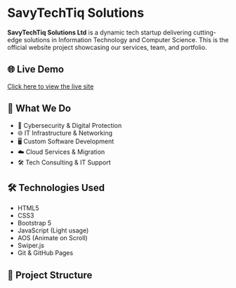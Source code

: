 # SavyTechTiq Solutions

**SavyTechTiq Solutions Ltd** is a dynamic tech startup delivering cutting-edge solutions in Information Technology and Computer Science. This is the official website project showcasing our services, team, and portfolio.

## 🌐 Live Demo
[Click here to view the live site](https://karumemaina.github.io/SavyTechTiq)

## 🚀 What We Do

- 🔐 Cybersecurity & Digital Protection
- 🌐 IT Infrastructure & Networking
- 🖥️ Custom Software Development
- ☁️ Cloud Services & Migration
- 🛠️ Tech Consulting & IT Support

## 🛠️ Technologies Used

- HTML5
- CSS3
- Bootstrap 5
- JavaScript (Light usage)
- AOS (Animate on Scroll)
- Swiper.js
- Git & GitHub Pages

## 📁 Project Structure

